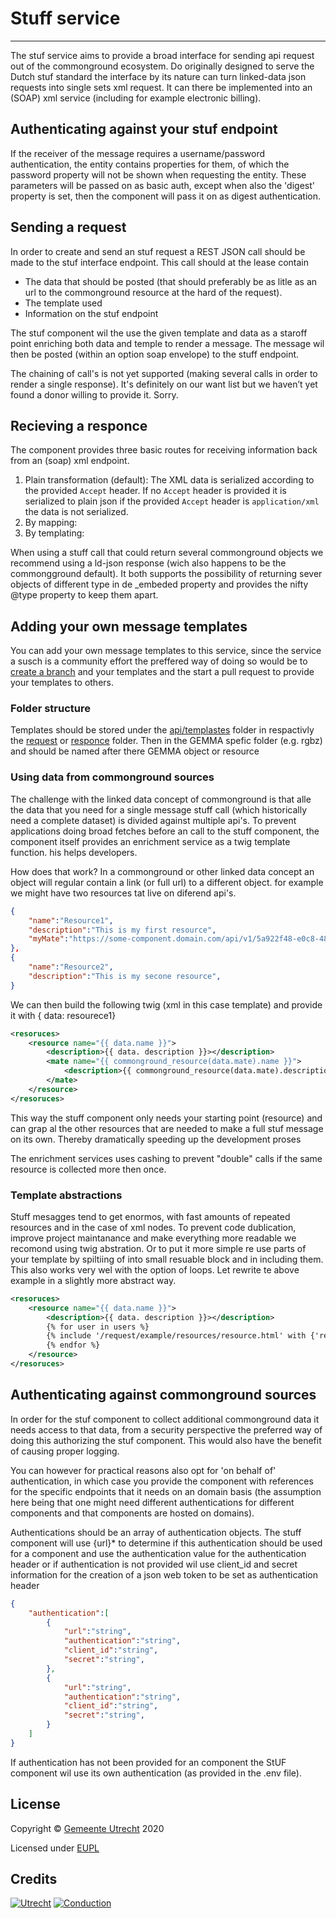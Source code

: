 # Stuff service
-------

The stuf service aims to provide a broad interface for sending api request out of the commonground ecosystem. 
Do originally designed to serve the Dutch stuf standard the interface by its nature can turn linked-data json requests into single sets xml request. It can there be implemented into an (SOAP) xml service (including for example electronic billing).

## Authenticating against your stuf endpoint

If the receiver of the message requires a username/password authentication, the entity contains properties for them, of which the password property will not be shown when requesting the entity. These parameters will be passed on as basic auth, except when also the 'digest' property is set, then the component will pass it on as digest authentication.

## Sending a request

In order to create and send an stuf request a REST JSON call should be made to the stuf interface endpoint. This call should at the lease contain 
- The data that should be posted (that should preferably be as litle as an url to the commonground resource at the hard of the request).
- The template used
- Information on the stuf endpoint

The stuf component wil the use the given template and data as a staroff point enriching both data and temple to render a message. The message wil then be posted (within an option soap envelope) to the stuff endpoint.  

The chaining of call's is not yet supported (making several calls in order to render a single response). It's definitely on our want list but we haven’t yet found a donor willing to provide it. Sorry. 

## Recieving a responce

The component provides three basic routes for receiving information back from an (soap) xml endpoint. 
1.	Plain transformation (default): The XML data is serialized according to the provided `Accept` header. If no `Accept`  header is provided it is serialized to plain json if the provided  `Accept` header is `application/xml` the data is not serialized.
2.	By mapping: 
3.	By templating:

When using a stuff call that could return several commonground objects we recommend using a ld-json response (wich also happens to be the commongground default). It both supports the possibility of returning sever objects of different type in de _embeded property and provides the nifty @type property to keep them apart.  

## Adding your own message templates

You can add your own message templates to this service, since the service a susch is a community effort the preffered way of doing so would be to [create a branch]() and your templates and the start a pull request to provide your templates to others.

### Folder structure 

Templates should be stored under the [api/templastes](/api/templates) folder in respactivly the [request](/api/template/request) or [responce](/api/template/responce) folder. Then in the GEMMA spefic folder (e.g. rgbz) and should be named after there GEMMA object or resource

### Using data from commonground sources

The challenge with the linked data concept of commonground is that alle the data that you need for a single message stuff call (which historically need a complete dataset) is divided against multiple api's. To prevent applications doing broad fetches before an call to the stuff component, the component itself provides an enrichment service as a twig template function. his helps developers.

How does that work?
In a commonground or other linked data concept an object will regular contain a link (or full url) to a different object. for example we might have two resources tat live on diferend api's.

```json
{
	"name":"Resource1",
	"description":"This is my first resource",
	"myMate":"https://some-component.domain.com/api/v1/5a922f48-e0c8-48e8-937a-e390867cc847",
},
{
	"name":"Resource2",
	"description":"This is my secone resource",
}
```

We can then build the following twig (xml in this case template) and provide it with { data: resourece1}

```xml
<resoruces>
	<resource name="{{ data.name }}">
		<description>{{ data. description }}></description>
		<mate name="{{ commonground_resource(data.mate).name }}">
			<description>{{ commonground_resource(data.mate).description }}></description>
		</mate>
	</resource>
</resoruces>
```

This way the stuff component only needs your starting point (resource) and can grap al the other resources that are needed to make a full stuf message on its own. Thereby dramatically speeding up the development proses

The enrichment services uses cashing to prevent "double" calls if the same resource is collected more then once.


### Template abstractions

Stuff mesagges tend to get enormos, with fast amounts of repeated resources and in the case of xml nodes. To prevent code dublication, improve project maintanance and make everything more readable we recomond using twig abstration. Or to put it more simple re use parts of your template by spiltiing of into small resuable block and in including them. This also works very wel with the option of loops. Let rewrite te above example in a slightly more abstract way. 

```xml
<resoruces>
	<resource name="{{ data.name }}">
		<description>{{ data. description }}></description>
        {% for user in users %}
        {% include '/request/example/resources/resource.html' with {'resource': commonground_resource(data.mate)} %}
        {% endfor %}
	</resource>
</resoruces>
```

## Authenticating against commonground sources

In order for the stuf component to collect additional commonground data it needs access to that data, from a security perspective the preferred way of doing this authorizing the stuf component. This would also have the benefit of causing proper logging. 

You can however for practical reasons also opt for 'on behalf of' authentication, in which case you provide the component with references for the specific endpoints that it needs on an domain basis (the assumption here being that one might need different authentications for different components and that components are hosted on domains). 

Authentications should be an array of authentication  objects. The stuff component will use {url}* to determine if this authentication should be used for a component and use the authentication value for the authentication header or if authentication is not provided wil use client_id and secret information for the creation of a json web token to be set as authentication header

```json
{
	"authentication":[
		{
			"url":"string",
			"authentication":"string",
			"client_id":"string",
			"secret":"string",
		},
		{
			"url":"string",
			"authentication":"string",
			"client_id":"string",
			"secret":"string",
		}
	]
}
```

If authentication has not been provided for an component the StUF component wil use its own authentication (as provided in the .env file).

## License

Copyright &copy; [Gemeente Utrecht](https://www.utrecht.nl/)  2020 

Licensed under [EUPL](https://github.com/ConductionNL/trouwencomponent/blob/master/LICENSE.md)

## Credits

[![Utrecht](https://raw.githubusercontent.com/ConductionNL/trouwencomponent/master/resources/logo-utrecht.svg?sanitize=true "Utrecht")](https://www.utrecht.nl/)
[![Conduction](https://raw.githubusercontent.com/ConductionNL/trouwencomponent/master/resources/logo-conduction.svg?sanitize=true "Conduction")](https://www.conduction.nl/)
